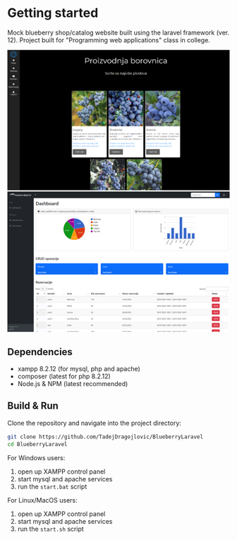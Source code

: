 # Getting started

Mock blueberry shop/catalog website built using the laravel framework (ver. 12).
Project built for "Programming web applications" class in college.

![User page example](screenshots/home.png "User home view")
![Admin dashboard example](screenshots/admin.png "Admin dashboard")

## Dependencies
- xampp 8.2.12 (for mysql, php and apache)
- composer (latest for php 8.2.12)
- Node.js & NPM (latest recommended)

## Build & Run
Clone the repository and navigate into the project directory:
```bash
git clone https://github.com/TadejDragojlovic/BlueberryLaravel
cd BlueberryLaravel
```

For Windows users: 
1. open up XAMPP control panel
2. start mysql and apache services
3. run the `start.bat` script

For Linux/MacOS users:
1. open up XAMPP control panel
2. start mysql and apache services
3. run the `start.sh` script